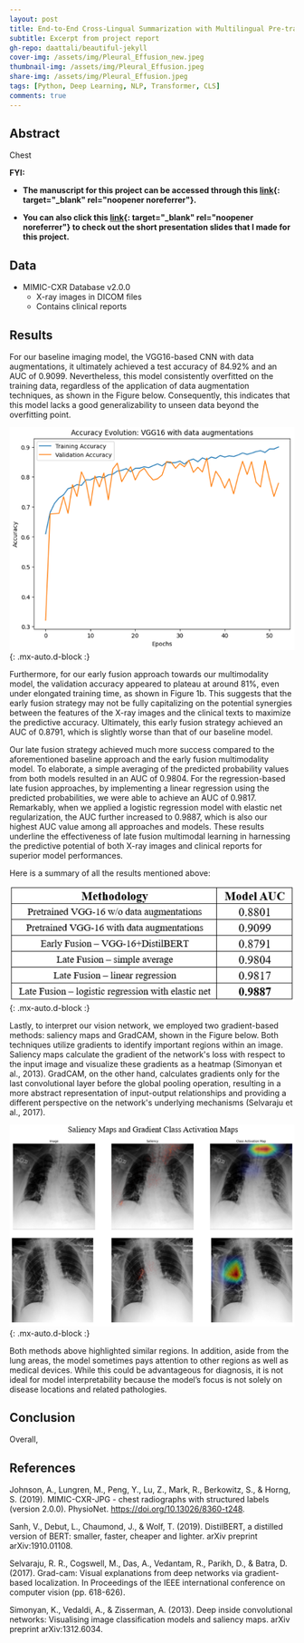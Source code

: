 ```yaml
---
layout: post
title: End-to-End Cross-Lingual Summarization with Multilingual Pre-training
subtitle: Excerpt from project report
gh-repo: daattali/beautiful-jekyll
cover-img: /assets/img/Pleural_Effusion_new.jpeg
thumbnail-img: /assets/img/Pleural_Effusion.jpeg
share-img: /assets/img/Pleural_Effusion.jpeg
tags: [Python, Deep Learning, NLP, Transformer, CLS]
comments: true
---
```



## Abstract
Chest 


**FYI:**

- **The manuscript for this project can be accessed through this [link](/assets/pdf/Pleural_Effusion_Multimodal_Deep_Learning.pdf){: target="_blank" rel="noopener noreferrer"}.**

- **You can also click this [link](https://docs.google.com/presentation/d/1b0KqUYQFOT9HYibQCC77nqMCveSSe9pHJa5vpG1ZnjI/edit?usp=sharing){: target="_blank" rel="noopener noreferrer"} to check out the short presentation slides that I made for this project.**


## Data
- MIMIC-CXR Database v2.0.0
  - X-ray images in DICOM files
  - Contains clinical reports


## Results

For our baseline imaging model, the VGG16-based CNN with data augmentations, it ultimately achieved a test accuracy of 84.92% and an AUC of 0.9099. Nevertheless, this model consistently overfitted on the training data, regardless of the application of data augmentation techniques, as shown in the Figure below. Consequently, this indicates that this model lacks a good generalizability to unseen data beyond the overfitting point.

![Accuracy_Evolution](/assets/img/PE_AccuracyPlot.png){: .mx-auto.d-block :}

Furthermore, for our early fusion approach towards our multimodality model, the validation accuracy appeared to plateau at around 81%, even under elongated training time, as shown in Figure 1b. This suggests that the early fusion strategy may not be fully capitalizing on the potential synergies between the features of the X-ray images and the clinical texts to maximize the predictive accuracy. Ultimately, this early fusion strategy achieved an AUC of 0.8791, which is slightly worse than that of our baseline model.

Our late fusion strategy achieved much more success compared to the aforementioned baseline approach and the early fusion multimodality model. To elaborate, a simple averaging of the predicted probability values from both models resulted in an AUC of 0.9804. For the regression-based late fusion approaches, by implementing a linear regression using the predicted probabilities, we were able to achieve an AUC of 0.9817. Remarkably, when we applied a logistic regression model with elastic net regularization, the AUC further increased to 0.9887, which is also our highest AUC value among all approaches and models. These results underline the effectiveness of late fusion multimodal learning in harnessing the predictive potential of both X-ray images and clinical reports for superior model performances.

Here is a summary of all the results mentioned above:

![Results_Summary](/assets/img/PE_IMG1.png){: .mx-auto.d-block :}

Lastly, to interpret our vision network, we employed two gradient-based methods: saliency maps and GradCAM, shown in the Figure below. Both techniques utilize gradients to identify important regions within an image. Saliency maps calculate the gradient of the network's loss with respect to the input image and visualize these gradients as a heatmap (Simonyan et al., 2013). GradCAM, on the other hand, calculates gradients only for the last convolutional layer before the global pooling operation, resulting in a more abstract representation of input-output relationships and providing a different perspective on the network's underlying mechanisms (Selvaraju et al., 2017). 

![Model_Interpretability](/assets/img/PE_SM_GradCAM.png){: .mx-auto.d-block :}

Both methods above highlighted similar regions. In addition, aside from the lung areas, the model sometimes pays attention to other regions as well as medical devices. While this could be advantageous for diagnosis, it is not ideal for model interpretability because the model’s focus is not solely on disease locations and related pathologies.

## Conclusion

Overall,

## References

Johnson, A., Lungren, M., Peng, Y., Lu, Z., Mark, R., Berkowitz, S., & Horng, S. (2019). MIMIC-CXR-JPG - chest radiographs with structured labels (version 2.0.0). PhysioNet. https://doi.org/10.13026/8360-t248.

Sanh, V., Debut, L., Chaumond, J., & Wolf, T. (2019). DistilBERT, a distilled version of BERT: smaller, faster, cheaper and lighter. arXiv preprint arXiv:1910.01108.

Selvaraju, R. R., Cogswell, M., Das, A., Vedantam, R., Parikh, D., & Batra, D. (2017). Grad-cam: Visual explanations from deep networks via gradient-based localization. In Proceedings of the IEEE international conference on computer vision (pp. 618-626).

Simonyan, K., Vedaldi, A., & Zisserman, A. (2013). Deep inside convolutional networks: Visualising image classification models and saliency maps. arXiv preprint arXiv:1312.6034.

